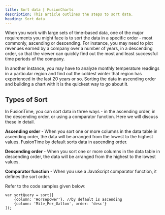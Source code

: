 ```yaml
---
title: Sort data | FusionCharts
description: This article outlines the steps to sort data.
heading: Sort data
---
```


When you work with large sets of time-based data, one of the major requirements you might face is to sort the data in a specific order - most commonly, ascending or descending. For instance, you may need to plot revenues earned by a company over a number of years, in a descending order, so that the viewer can quickly find out the most and least successful time periods of the company. 

In another instance, you may have to analyze monthly temperature readings in a particular region and find out the coldest winter that region has experienced in the last 20 years or so. Sorting the data in ascending order and building a chart with it is the quickest way to go about it. 

## Types of Sort

In FusionTime, you can sort data in three ways - in the ascending order, in the descending order, or using a comparator function. Here we will discuss these in detail.

**Ascending order** - When you sort one or more columns in the data table in ascending order, the data will be arranged from the lowest to the highest values. FusionTime by default sorts data in ascending order.

**Descending order** - When you sort one or more columns in the data table in descending order, the data will be arranged from the highest to the lowest values.

**Comparator function** - When you use a JavaScript comparator function, it defines the sort order.

Refer to the code samples given below:

```
var sortQuery = sort([
	{column: 'Horsepower'}, //by default is ascending
	{column: 'Mile_Per_Gallon', order: 'desc'}	
]);
```